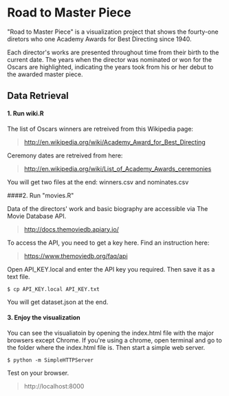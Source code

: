 # Road to Master Piece

"Road to Master Piece" is a visualization project that shows the fourty-one diretors who one Academy Awards for Best Directing since 1940. 

Each director's works are presented throughout time from their birth to the current date. The years when the director was nominated or won for the Oscars are highlighted, indicating the years took from his or her debut to the awarded master piece.

## Data Retrieval

#### 1. Run wiki.R

The list of Oscars winners are retreived from this Wikipedia page:

> http://en.wikipedia.org/wiki/Academy_Award_for_Best_Directing

Ceremony dates are retreived from here:
> http://en.wikipedia.org/wiki/List_of_Academy_Awards_ceremonies

You will get two files at the end: winners.csv and nominates.csv

####2. Run "movies.R"


Data of the directors' work and basic biography are accessible via The Movie Database API.

> http://docs.themoviedb.apiary.io/

To access the API, you need to get a key here. Find an instruction here:

> https://www.themoviedb.org/faq/api

Open API_KEY.local and enter the API key you required. Then save it as a text file.

```
$ cp API_KEY.local API_KEY.txt
```
You will get dataset.json at the end.

#### 3. Enjoy the visualization

You can see the visualiatoin by opening the index.html file with the major browsers except Chrome. If you're using a chrome, open terminal and go to the folder where the index.html file is. Then start a simple web server.

```
$ python -m SimpleHTTPServer
```
Test on your browser.
> http://localhost:8000
